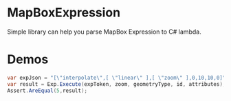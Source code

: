# MapBoxExpression

Simple library can help you parse MapBox Expression to C# lambda.

# Demos
```csharp
var expJson = "[\"interpolate\",[ \"linear\" ],[ \"zoom\" ],0,10,10,0]";
var result = Exp.Execute(expToken, zoom, geometryType, id, attributes);
Assert.AreEqual(5,result);
```


